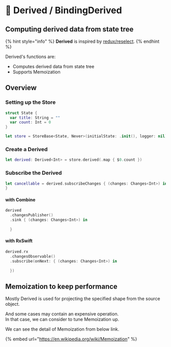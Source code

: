 # 🌙 Derived / BindingDerived

## Computing derived data from state tree

{% hint style="info" %}
**Derived** is inspired by [redux/reselect](https://github.com/reduxjs/reselect).
{% endhint %}

Derived's functions are:

* Computes derived data from state tree
* Supports Memoization

## Overview

### Setting up the Store

```swift
struct State {
  var title: String = ""
  var count: Int = 0
}

let store = StoreBase<State, Never>(initialState: .init(), logger: nil)
```

### Create a Derived

```swift
let derived: Derived<Int> = store.derived(.map { $0.count })
```

### Subscribe the Derived

```swift
let cancellable = derived.subscribeChanges { (changes: Changes<Int>) in 
}
```

#### with Combine

```swift
derived
  .changesPublisher()
  .sink { (changes: Changes<Int>) in
  
  }
```

#### with RxSwift

```swift
derived.rx
  .changesObservable()
  .subscribe(onNext: { (changes: Changes<Int>) in
  
  })
```

## Memoization to keep performance

Mostly Derived is used for projecting the specified shape from the source object.  
  
And some cases may contain an expensive operation.  
In that case, we can consider to tune Memoization up.​  
  
We can see the detail of Memoization from below link.

{% embed url="https://en.wikipedia.org/wiki/Memoization" %}



